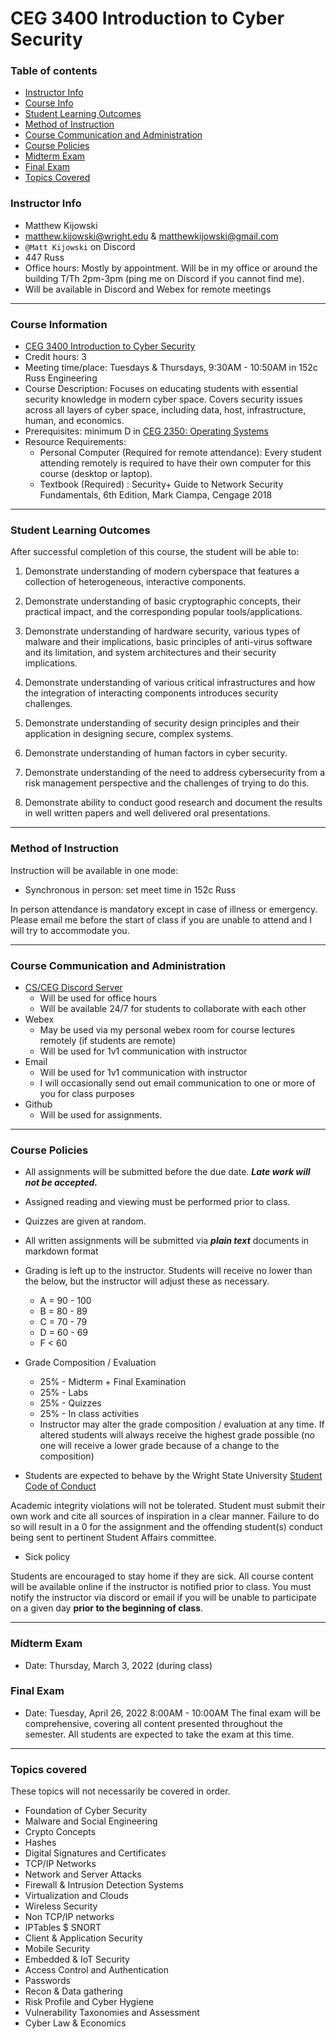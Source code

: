 # CEG 3400 Introduction to Cyber Security
### Table of contents
* [Instructor Info](https://github.com/mkijowski/ceg3400/blob/master/SYLLABUS.md#instructor-info)
* [Course Info](https://github.com/mkijowski/ceg3400/blob/master/SYLLABUS.md#course-information)
* [Student Learning Outcomes](https://github.com/mkijowski/ceg3400/blob/master/SYLLABUS.md#student-learning-outcomes)
* [Method of Instruction](https://github.com/mkijowski/ceg3400/blob/master/SYLLABUS.md#method-of-instruction)
* [Course Communication and Administration](https://github.com/mkijowski/ceg3400/blob/master/SYLLABUS.md#course-communication-and-administration)
* [Course Policies](https://github.com/mkijowski/ceg3400/blob/master/SYLLABUS.md#course-policies)
* [Midterm Exam](https://github.com/mkijowski/ceg3400/blob/master/SYLLABUS.md#midterm-exam)
* [Final Exam](https://github.com/mkijowski/ceg3400/blob/master/SYLLABUS.md#final-exam)
* [Topics Covered](https://github.com/mkijowski/ceg3400/blob/master/SYLLABUS.md#topics-covered)

### Instructor Info
* Matthew Kijowski 
* matthew.kijowski@wright.edu & matthewkijowski@gmail.com
* `@Matt Kijowski` on Discord
* 447 Russ
* Office hours: Mostly by appointment.  Will be in my office or around the building  T/Th 2pm-3pm (ping me on Discord if you cannot find me).
* Will be available in Discord and Webex for remote meetings

---

### Course Information
* [CEG 3400 Introduction to Cyber Security](https://catalog.wright.edu/preview_course_nopop.php?catoid=17&coid=100732)
* Credit hours: 3
* Meeting time/place: Tuesdays & Thursdays, 9:30AM - 10:50AM in 152c Russ Engineering
* Course Description: Focuses on educating students with essential security knowledge in 
  modern cyber space. Covers security issues across all layers of cyber space, including 
  data, host, infrastructure, human, and economics.
* Prerequisites: minimum D in [CEG 2350: Operating Systems](https://catalog.wright.edu/preview_course_nopop.php?catoid=17&coid=95960)
* Resource Requirements:
  * Personal Computer (Required for remote attendance): Every student attending remotely is 
    required to have their own computer for this course (desktop or laptop).
  * Textbook (Required) : Security+ Guide to Network Security Fundamentals, 6th Edition, 
    Mark Ciampa, Cengage 2018

---

### Student Learning Outcomes
After successful completion of this course, the student will be able to:

1. Demonstrate understanding of modern cyberspace that features a collection of
   heterogeneous, interactive components.

2. Demonstrate understanding of basic cryptographic concepts, their practical impact, and the
   corresponding popular tools/applications.

3. Demonstrate understanding of hardware security, various types of malware and their
   implications, basic principles of anti-virus software and its limitation, and system
   architectures and their security implications.

4. Demonstrate understanding of various critical infrastructures and how the integration of
   interacting components introduces security challenges.

5. Demonstrate understanding of security design principles and their application in designing
   secure, complex systems.

6. Demonstrate understanding of human factors in cyber security.

7. Demonstrate understanding of the need to address cybersecurity from a risk management
   perspective and the challenges of trying to do this.

8. Demonstrate ability to conduct good research and document the results in well written
   papers and well delivered oral presentations.

---

### Method of Instruction
Instruction will be available in one mode:

* Synchronous in person: set meet time in 152c Russ

In person attendance is mandatory except in case of illness or emergency.  Please email me before the start of class if you are
unable to attend and I will try to accommodate you.

---

### Course Communication and Administration
* [CS/CEG Discord Server](https://discord.gg/pMUMzTt)
  * Will be used for office hours
  * Will be available 24/7 for students to collaborate with each other
* Webex
  * May be used via my personal webex room for course lectures remotely (if students are remote)
  * Will be used for 1v1 communication with instructor
* Email
  * Will be used for 1v1 communication with instructor
  * I will occasionally send out email communication to one or more of you for class purposes
* Github
  * Will be used for assignments.

---

### Course Policies
* All assignments will be submitted before the due date.  ***Late work will not be accepted.***
* Assigned reading and viewing must be performed prior to class.
* Quizzes are given at random.
* All written assignments will be submitted via ***plain text*** documents in markdown format
* Grading is left up to the instructor.  Students will receive no lower than the below, but the instructor will adjust these as necessary. 
  * A = 90 - 100
  * B = 80 - 89
  * C = 70 - 79
  * D = 60 - 69
  * F < 60

* Grade Composition / Evaluation
  * 25% - Midterm + Final Examination
  * 25% - Labs
  * 25% - Quizzes
  * 25% - In class activities
  * Instructor may alter the grade composition / evaluation at any time.  If altered
    students will always receive the highest grade possible (no one will receive a lower
    grade because of a change to the composition)

* Students are expected to behave by the Wright State University [Student Code of Conduct](https://policy.wright.edu/policy/3720-code-student-conduct)

 Academic integrity violations will not be tolerated.  Student must submit their own work and 
 cite all sources of inspiration in a clear manner. Failure to do so will result in a 0 for
 the assignment and the offending student(s) conduct being sent to pertinent Student Affairs 
 committee.

* Sick policy

 Students are encouraged to stay home if they are sick.  All
 course content will be available online if the instructor is notified prior to class.  You must  notify the instructor via discord or 
 email if you will be unable to participate on a given day **prior to the beginning of class**.  

---

### Midterm Exam
* Date: Thursday, March 3, 2022 (during class)

### Final Exam
* Date: Tuesday, April 26, 2022 8:00AM - 10:00AM
The final exam will be comprehensive, covering all content presented throughout the
semester.  All students are expected to take the exam at this time.

---

### Topics covered 
These topics will not necessarily be covered in order.
* Foundation of Cyber Security
* Malware and Social Engineering
* Crypto Concepts
* Hashes
* Digital Signatures and Certificates
* TCP/IP Networks
* Network and Server Attacks
* Firewall & Intrusion Detection Systems
* Virtualization and Clouds
* Wireless Security
* Non TCP/IP networks
* IPTables $ SNORT
* Client & Application Security
* Mobile Security
* Embedded & IoT Security
* Access Control and Authentication
* Passwords
* Recon & Data gathering
* Risk Profile and Cyber Hygiene
* Vulnerability Taxonomies and Assessment
* Cyber Law & Economics

